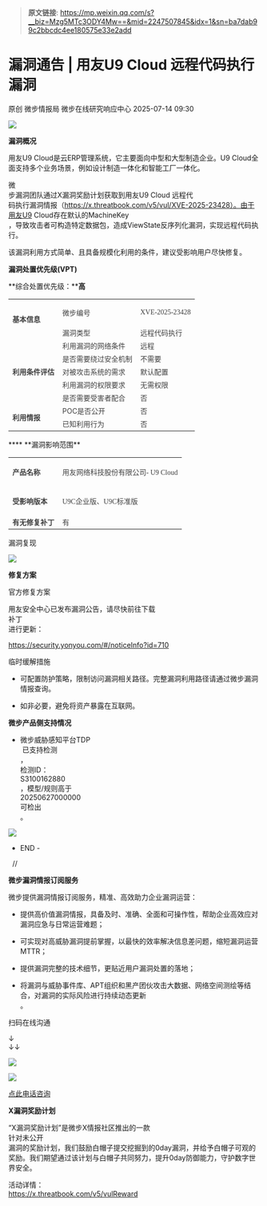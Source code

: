 > **原文链接**: https://mp.weixin.qq.com/s?__biz=Mzg5MTc3ODY4Mw==&mid=2247507845&idx=1&sn=ba7dab99c2bbcdc4ee180575e33e2add

#  漏洞通告 | 用友U9 Cloud 远程代码执行漏洞  
原创 微步情报局  微步在线研究响应中心   2025-07-14 09:30  
  
![](https://mmbiz.qpic.cn/mmbiz_png/fFyp1gWjicMKNkm4Pg1Ed6nv0proxQLEKJ2CUCIficfAwKfClJ84puialc9eER0oaibMn1FDUpibeK1t1YvgZcLYl3A/640?wx_fmt=png "")  
  
  
**漏洞概况**  
  
  
  
用友U9 Cloud是云ERP管理系统，它主要面向中型和大型制造企业。U9 Cloud全面支持多个业务场景，例如设计制造一体化和智能工厂一体化。  
  
微  
步漏洞团队通过X漏洞奖励计划获取到用友U9 Cloud 远程代  
码执行漏洞情报（https://x.threatbook.com/v5/vul/XVE-2025-23428）。由于用友U9 Cloud存在默认的MachineKey  
，导致攻击者可构造特定数据包，造成ViewState反序列化漏洞，实现远程代码执行。  
  
该漏洞利用方式简单、且具备规模化利用的条件，建议受影响用户尽快修复。  
  
**漏洞处置优先级(VPT)**  
  
  
  
**综合处置优先级：****高**  
  
<table><tbody><tr><td rowspan="2" data-colwidth="123" valign="middle"><section><span leaf=""><span textstyle="" style="font-size: 14px;color: rgb(63, 63, 63);font-weight: bold;">基本信息</span></span></section></td><td data-colwidth="191"><section><span leaf=""><span textstyle="" style="font-size: 14px;color: rgb(63, 63, 63);">微步编号</span></span></section></td><td data-colwidth="191"><p data-pm-slice="0 0 []"><font face="微软雅黑"><span leaf=""><span textstyle="" style="font-size: 14px;color: rgb(63, 63, 63);">XVE-2025-23428</span></span></font></p></td></tr><tr><td data-colwidth="191"><section><span leaf=""><span textstyle="" style="font-size: 14px;color: rgb(63, 63, 63);">漏洞类型</span></span></section></td><td data-colwidth="191"><section><span leaf=""><span textstyle="" style="font-size: 14px;color: rgb(63, 63, 63);">远程代码执行</span></span></section></td></tr><tr><td rowspan="5" data-colwidth="123" valign="middle"><section><span leaf=""><span textstyle="" style="font-size: 14px;color: rgb(63, 63, 63);font-weight: bold;">利用条件评估</span></span></section></td><td data-colwidth="191"><section><span leaf=""><span textstyle="" style="font-size: 14px;color: rgb(63, 63, 63);">利用漏洞的网络条件</span></span></section></td><td data-colwidth="191"><section><span leaf=""><span textstyle="" style="font-size: 14px;color: rgb(63, 63, 63);">远程</span></span></section></td></tr><tr><td data-colwidth="191"><section><span leaf=""><span textstyle="" style="font-size: 14px;color: rgb(63, 63, 63);">是否需要绕过安全机制</span></span></section></td><td data-colwidth="191"><section><span leaf=""><span textstyle="" style="font-size: 14px;color: rgb(63, 63, 63);">不需要</span></span></section></td></tr><tr><td data-colwidth="191"><section><span leaf=""><span textstyle="" style="font-size: 14px;color: rgb(63, 63, 63);">对被攻击系统的需求</span></span></section></td><td data-colwidth="191"><section><span leaf=""><span textstyle="" style="font-size: 14px;color: rgb(63, 63, 63);">默认配置</span></span></section></td></tr><tr><td data-colwidth="191"><section><span leaf=""><span textstyle="" style="font-size: 14px;color: rgb(63, 63, 63);">利用漏洞的权限要求</span></span></section></td><td data-colwidth="191"><section><span leaf=""><span textstyle="" style="font-size: 14px;color: rgb(63, 63, 63);">无需权限</span></span></section></td></tr><tr><td data-colwidth="191"><section><span leaf=""><span textstyle="" style="font-size: 14px;color: rgb(63, 63, 63);">是否需要受害者配合</span></span></section></td><td data-colwidth="191"><section><span leaf=""><span textstyle="" style="font-size: 14px;color: rgb(63, 63, 63);">否</span></span></section></td></tr><tr><td rowspan="2" data-colwidth="123"><section><span leaf=""><span textstyle="" style="font-size: 14px;color: rgb(63, 63, 63);font-weight: bold;">利用情报</span></span></section></td><td data-colwidth="191"><section><span leaf=""><span textstyle="" style="font-size: 14px;color: rgb(63, 63, 63);">POC是否公开</span></span></section></td><td data-colwidth="191"><section><span leaf=""><span textstyle="" style="font-size: 14px;color: rgb(63, 63, 63);">否</span></span></section></td></tr><tr><td data-colwidth="191"><section><span leaf=""><span textstyle="" style="font-size: 14px;color: rgb(63, 63, 63);">已知利用行为</span></span></section></td><td data-colwidth="191"><section><span leaf=""><span textstyle="" style="font-size: 14px;color: rgb(63, 63, 63);">否</span></span></section></td></tr></tbody></table>  
****  
**漏洞影响范围**  
  
  
  
  
<table><tbody><tr><td data-colwidth="122"><section><span leaf=""><span textstyle="" style="font-size: 14px;color: rgb(63, 63, 63);font-weight: bold;">产品名称</span></span></section></td><td data-colwidth="391"><p data-pm-slice="0 0 []"><font face="微软雅黑"><span leaf=""><span textstyle="" style="font-size: 14px;color: rgb(63, 63, 63);">用友网络科技股份有限公司</span></span></font><font face="微软雅黑"><span leaf=""><span textstyle="" style="font-size: 14px;color: rgb(63, 63, 63);">- U9 Cloud</span></span></font></p></td></tr><tr><td data-colwidth="122"><section><span leaf=""><span textstyle="" style="font-size: 14px;color: rgb(63, 63, 63);font-weight: bold;">受影响版本</span></span></section></td><td data-colwidth="391"><p data-pm-slice="0 0 []"><font face="微软雅黑"><span leaf=""><span textstyle="" style="font-size: 14px;color: rgb(63, 63, 63);">U9C企业版、U9C标准版</span></span></font></p></td></tr><tr><td data-colwidth="122"><section><span leaf=""><span textstyle="" style="font-size: 14px;color: rgb(63, 63, 63);font-weight: bold;">有无修复补丁</span></span></section></td><td data-colwidth="391"><section><span leaf=""><span textstyle="" style="font-size: 14px;color: rgb(63, 63, 63);">有</span></span></section></td></tr></tbody></table>  
漏洞复现  
  
  
  
![](https://mmbiz.qpic.cn/mmbiz_png/fFyp1gWjicMKrgOoBF92jEhkHpAvW4trf6gHiaM959NBiaNiblfDIFxJEswr5DTJKlh9RrLRKkYfTwvYj9lPfDpulA/640?wx_fmt=png&from=appmsg "")  
  
**修复方案**  
  
  
  
官方修复方案  
  
用友安全中心已发布漏洞公告，请尽快前往下载  
补丁  
进行更新：  
  
https://security.yonyou.com/#/noticeInfo?id=710  
  
临时缓解措施  
- 可配置防护策略，限制访问漏洞相关路径。完整漏洞利用路径请通过微步漏洞情报查询。  
  
- 如非必要，避免将资产暴露在互联网。  
  
**微步产品侧支持情况**  
  
  
- 微步威胁感知平台TDP  
 已支持检测  
，  
检测ID：  
S3100162880  
，模型/规则高于  
20250627000000  
可检出  
。  
  
![](https://mmbiz.qpic.cn/mmbiz_png/fFyp1gWjicMKrgOoBF92jEhkHpAvW4trf4w5Gtvw2WibYxzC6CONwCibLiaHibdYqQ5A688AsViaG4nKs7iapia4lnmQhA/640?wx_fmt=png&from=appmsg "")  
  
- END -  
  
  //    
  
**微步漏洞情报订阅服务**  
  
  
微步提供漏洞情报订阅服务，精准、高效助力企业漏洞运营：  
- 提供高价值漏洞情报，具备及时、准确、全面和可操作性，帮助企业高效应对漏洞应急与日常运营难题；  
  
- 可实现对高威胁漏洞提前掌握，以最快的效率解决信息差问题，缩短漏洞运营MTTR；  
  
- 提供漏洞完整的技术细节，更贴近用户漏洞处置的落地；  
  
- 将漏洞与威胁事件库、APT组织和黑产团伙攻击大数据、网络空间测绘等结合，对漏洞的实际风险进行持续动态更新  
。  
  
  
扫码在线沟通  
  
↓  
↓↓  
  
![](https://mmbiz.qpic.cn/mmbiz_png/Yv6ic9zgr5hQl5bZ5Mx6PTAQg6tGLiciarvXajTdDnQiacxmwJFZ0D3ictBOmuYyRk99bibwZV49wbap77LibGQHdQPtA/640?wx_fmt=png "")  
  
![](https://mmbiz.qpic.cn/mmbiz_png/Yv6ic9zgr5hTIdM9koHZFkrtYe5WU5rHxSDicbiaNFjEBAs1rojKGviaJGjOGd9KwKzN4aSpnNZDA5UWpY2E0JAnNg/640?wx_fmt=png "")  
  
  
[点此电话咨询]()  
  
  
  
  
**X漏洞奖励计划**  
  
  
“X漏洞奖励计划”是微步X情报社区推出的一款  
针对未公开  
漏洞的奖励计划，我们鼓励白帽子提交挖掘到的0day漏洞，并给予白帽子可观的奖励。我们期望通过该计划与白帽子共同努力，提升0day防御能力，守护数字世界安全。  
  
活动详情：  
https://x.threatbook.com/v5/vulReward  
  
  
[](https://mp.weixin.qq.com/s?__biz=MzI5NjA0NjI5MQ==&mid=2650184178&idx=1&sn=42c6b4bb8e2a1d95c686725b2159bc97&scene=21#wechat_redirect)  
  
